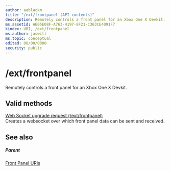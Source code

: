 ```yaml
---
author: aablackm
title: "/ext/frontpanel (API contents)"
description: Remotely controls a front panel for an Xbox One X Devkit.
ms.assetid: AE05E08F-A763-4197-8F21-C363CE4091F7
kindex: URI, /ext/frontpanel
ms.author: jaswill
ms.topic: conceptual
edited: 00/00/0000
security: public
---
```


# /ext/frontpanel
Remotely controls a front panel for an Xbox One X Devkit.   

 
<a id="ID4E1"></a>

   

## Valid methods   
  
[Web Socket upgrade request (/ext/frontpanel)](uri-extfrontpanel-websocket.md)  
Creates a websocket over which front panel data can be sent and received.
 
<a id="ID4ECB"></a>

   

## See also  
 
<a id="ID4EEB"></a>

   

##### Parent   
 [Front Panel URIs](atoc-rest-frontpanel.md)

   
